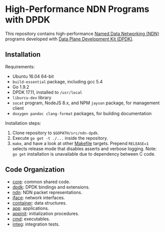 # High-Performance NDN Programs with DPDK

This repository contains high-performance [Named Data Networking (NDN)](https://named-data.net/) programs developed with [Data Plane Development Kit (DPDK)](http://dpdk.org/).

## Installation

Requirements:

* Ubuntu 16.04 64-bit
* `build-essential` package, including gcc 5.4
* Go 1.9.2
* DPDK 17.11, installed to `/usr/local`
* `liburcu-dev` library
* `socat` program, NodeJS 8.x, and NPM `jayson` package, for management client
* `doxygen pandoc clang-format` packages, for building documentation

Installation steps:

1. Clone repository to `$GOPATH/src/ndn-dpdk`.
2. Execute `go get -t ./...` inside the repository.
3. `make`, and have a look at other [Makefile](./Makefile) targets.
   Prepend `RELEASE=1` selects release mode that disables asserts and verbose logging.
   Note: `go get` installation is unavailable due to dependency between C code.

## Code Organization

* [core](core/): common shared code.
* [dpdk](dpdk/): DPDK bindings and extensions.
* [ndn](ndn/): NDN packet representations.
* [iface](iface/): network interfaces.
* [container](container/): data structures.
* [app](app/): applications.
* [appinit](appinit/): initialization procedures.
* [cmd](cmd/): executables.
* [integ](integ/): integration tests.
